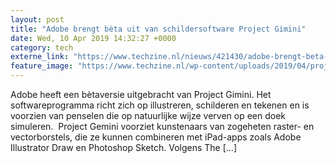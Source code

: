 ```yaml
---
layout: post
title: "Adobe brengt bèta uit van schildersoftware Project Gimini"
date: Wed, 10 Apr 2019 14:32:27 +0000
category: tech
externe_link: "https://www.techzine.nl/nieuws/421430/adobe-brengt-beta-uit-van-schildersoftware-project-gimini.html"
feature_image: "https://www.techzine.nl/wp-content/uploads/2019/04/project-gemini.jpg"
---
```


Adobe heeft een bètaversie uitgebracht van Project Gimini. Het softwareprogramma richt zich op illustreren, schilderen en tekenen en is voorzien van penselen die op natuurlijke wijze verven op een doek simuleren.  Project Gemini voorziet kunstenaars van zogeheten raster- en vectorborstels, die ze kunnen combineren met iPad-apps zoals Adobe Illustrator Draw en Photoshop Sketch. Volgens The [&#8230;]
